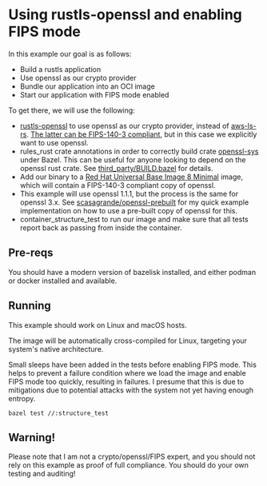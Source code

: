 # Using rustls-openssl and enabling FIPS mode

In this example our goal is as follows:

- Build a rustls application
- Use openssl as our crypto provider
- Bundle our application into an OCI image
- Start our application with FIPS mode enabled

To get there, we will use the following:

- [rustls-openssl](https://github.com/tofay/rustls-openssl) to use openssl as our crypto provider, instead of [aws-ls-rs](https://github.com/aws/aws-lc-rs). [The latter can be FIPS-140-3 compliant](https://github.com/aws/aws-lc/blob/main/crypto/fipsmodule/FIPS.md), but in this case we explicitly want to use openssl.
- rules_rust crate annotations in order to correctly build crate [openssl-sys](https://github.com/sfackler/rust-openssl) under Bazel. This can be useful for anyone looking to depend on the openssl rust crate. See [third_party/BUILD.bazel](./third_party/BUILD.bazel) for details.
- Add our binary to a [Red Hat Universal Base Image 8 Minimal](https://catalog.redhat.com/software/containers/ubi8/ubi-minimal) image, which will contain a FIPS-140-3 compliant copy of openssl.
- This example will use openssl 1.1.1, but the process is the same for openssl 3.x. See [scasagrande/openssl-prebuilt](https://github.com/scasagrande/openssl-prebuilt) for my quick example implementation on how to use a pre-built copy of openssl for this.
- container_structure_test to run our image and make sure that all tests report back as passing from inside the container.

## Pre-reqs

You should have a modern version of bazelisk installed, and either podman or docker installed and available.

## Running

This example should work on Linux and macOS hosts.

The image will be automatically cross-compiled for Linux, targeting your system's native architecture.

Small sleeps have been added in the tests before enabling FIPS mode. This helps to prevent a failure condition where we load the image and enable FIPS mode too quickly, resulting in failures. I presume that this is due to mitigations due to potential attacks with the system not yet having enough entropy.

```shell
bazel test //:structure_test
```

## Warning!

Please note that I am not a crypto/openssl/FIPS expert, and you should not rely on this example as proof of full compliance. You should do your own testing and auditing!
